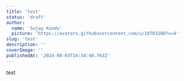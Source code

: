 ```yaml
---
title: 'test'
status: 'draft'
author:
  name: 'Sujay Kundu'
  picture: 'https://avatars.githubusercontent.com/u/10703200?v=4'
slug: 'test'
description: ''
coverImage: ''
publishedAt: '2024-08-03T14:34:40.763Z'
---
```


test